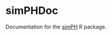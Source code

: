 simPHDoc
========

Documentation for the [simPH](http://christophergandrud.github.io/simPH/) R package.
